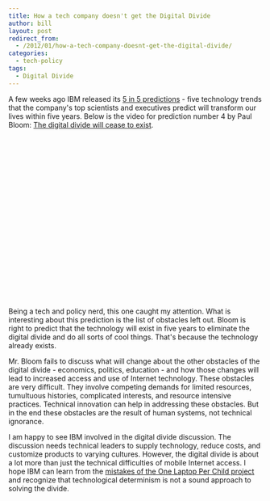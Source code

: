 ```yaml
---
title: How a tech company doesn't get the Digital Divide
author: bill
layout: post
redirect_from:
  - /2012/01/how-a-tech-company-doesnt-get-the-digital-divide/
categories:
  - tech-policy
tags:
  - Digital Divide
---
```

A few weeks ago IBM released its [5 in 5 predictions][1] - five technology
trends that the company's top scientists and executives predict will transform
our lives within five years. Below is the video for prediction number 4 by Paul
Bloom: [The digital divide will cease to exist][2].

<object width="576" height="324" classid="clsid:d27cdb6e-ae6d-11cf-96b8-444553540000" codebase="http://download.macromedia.com/pub/shockwave/cabs/flash/swflash.cab#version=6,0,40,0"><param name="allowFullScreen" value="true" /><param name="allowScriptAccess" value="always" /><param name="src" value="http://www.youtube.com/v/FaBckwhI1S0&amp;rel=0&amp;hl=en_US&amp;feature=player_embedded&amp;version=3" /><param name="allowfullscreen" value="true" /><embed type="application/x-shockwave-flash" width="576" height="324" src="http://www.youtube.com/v/FaBckwhI1S0&amp;rel=0&amp;hl=en_US&amp;feature=player_embedded&amp;version=3" allowscriptaccess="always" allowfullscreen="allowfullscreen" /></object>

Being a tech and policy nerd, this one caught my attention. What is interesting
about this prediction is the list of obstacles left out. Bloom is right to
predict that the technology will exist in five years to eliminate the digital
divide and do all sorts of cool things. That's because the technology already
exists.

Mr. Bloom fails to discuss what will change about the other obstacles of the
digital divide - economics, politics, education - and how those changes will
lead to increased access and use of Internet technology. These obstacles are
very difficult. They involve competing demands for limited resources,
tumultuous histories, complicated interests, and resource intensive practices.
Technical innovation can help in addressing these obstacles. But in the end
these obstacles are the result of human systems, not technical ignorance.

I am happy to see IBM involved in the digital divide discussion. The discussion
needs technical leaders to supply technology, reduce costs, and customize
products to varying cultures. However, the digital divide is about a lot more
than just the technical difficulties of mobile Internet access. I hope IBM can
learn from the [mistakes of the One Laptop Per Child project][3] and recognize
that technological determinism is not a sound approach to solving the divide.

 [1]: http://www.eweek.com/c/a/IT-Infrastructure/IBM-Top-5-Innovations-That-Will-Change-Your-Life-Over-the-Next-5-Years-323750/
 [2]: http://ibmresearchnews.blogspot.com/2011/12/ibm-5-in-5-mobile-is-closing-digital.html
 [3]: http://scienceblogs.com/worldsfair/2009/01/the_problems_with_one_laptop_p.php
